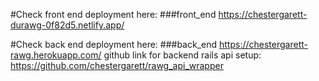 #Check front end deployment here:
###front_end
https://chestergarett-durawg-0f82d5.netlify.app/

#Check back end deployment here:
###back_end
https://chestergarett-rawg.herokuapp.com/
github link for backend rails api setup:
https://github.com/chestergarett/rawg_api_wrapper
